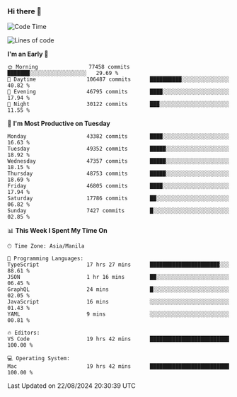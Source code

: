 ### Hi there 👋

<!--START_SECTION:waka-->
![Code Time](http://img.shields.io/badge/Code%20Time-5%2C469%20hrs%2039%20mins-blue)

![Lines of code](https://img.shields.io/badge/From%20Hello%20World%20I%27ve%20Written-117.2%20million%20lines%20of%20code-blue)

**I'm an Early 🐤** 

```text
🌞 Morning                77458 commits       ███████░░░░░░░░░░░░░░░░░░   29.69 % 
🌆 Daytime                106487 commits      ██████████░░░░░░░░░░░░░░░   40.82 % 
🌃 Evening                46795 commits       ████░░░░░░░░░░░░░░░░░░░░░   17.94 % 
🌙 Night                  30122 commits       ███░░░░░░░░░░░░░░░░░░░░░░   11.55 % 
```
📅 **I'm Most Productive on Tuesday** 

```text
Monday                   43382 commits       ████░░░░░░░░░░░░░░░░░░░░░   16.63 % 
Tuesday                  49352 commits       █████░░░░░░░░░░░░░░░░░░░░   18.92 % 
Wednesday                47357 commits       █████░░░░░░░░░░░░░░░░░░░░   18.15 % 
Thursday                 48753 commits       █████░░░░░░░░░░░░░░░░░░░░   18.69 % 
Friday                   46805 commits       ████░░░░░░░░░░░░░░░░░░░░░   17.94 % 
Saturday                 17786 commits       ██░░░░░░░░░░░░░░░░░░░░░░░   06.82 % 
Sunday                   7427 commits        █░░░░░░░░░░░░░░░░░░░░░░░░   02.85 % 
```


📊 **This Week I Spent My Time On** 

```text
🕑︎ Time Zone: Asia/Manila

💬 Programming Languages: 
TypeScript               17 hrs 27 mins      ██████████████████████░░░   88.61 % 
JSON                     1 hr 16 mins        ██░░░░░░░░░░░░░░░░░░░░░░░   06.45 % 
GraphQL                  24 mins             █░░░░░░░░░░░░░░░░░░░░░░░░   02.05 % 
JavaScript               16 mins             ░░░░░░░░░░░░░░░░░░░░░░░░░   01.43 % 
YAML                     9 mins              ░░░░░░░░░░░░░░░░░░░░░░░░░   00.81 % 

🔥 Editors: 
VS Code                  19 hrs 42 mins      █████████████████████████   100.00 % 

💻 Operating System: 
Mac                      19 hrs 42 mins      █████████████████████████   100.00 % 
```


 Last Updated on 22/08/2024 20:30:39 UTC
<!--END_SECTION:waka-->


<!--
**rad182/rad182** is a ✨ _special_ ✨ repository because its `README.md` (this file) appears on your GitHub profile.

Here are some ideas to get you started:

- 🔭 I’m currently working on ...
- 🌱 I’m currently learning ...
- 👯 I’m looking to collaborate on ...
- 🤔 I’m looking for help with ...
- 💬 Ask me about ...
- 📫 How to reach me: ...
- 😄 Pronouns: ...
- ⚡ Fun fact: ...
-->
